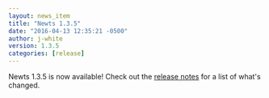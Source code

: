 ```yaml
---
layout: news_item
title: "Newts 1.3.5"
date: "2016-04-13 12:35:21 -0500"
author: j-white
version: 1.3.5
categories: [release]
---
```


Newts 1.3.5 is now available! Check out the [release notes](https://github.com/OpenNMS/newts/blob/1.3.5/NEWS.rst) for a list of what's changed.

